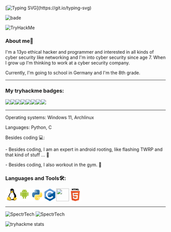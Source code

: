 [![Typing SVG](https://readme-typing-svg.demolab.com/?color=%239315B7&lines=...+Hello+Friend!)](https://git.io/typing-svg)

![bade](https://camo.githubusercontent.com/ae7518e031142acb0c759babc7cfb50e6446623c73871353acfa3f24e99c7552/68747470733a2f2f696d672e736869656c64732e696f2f62616467652f2d5472794861636b4d652d2532333231324334323f7374796c653d666f722d7468652d6261646765266c6f676f3d7472796861636b6d65266c6f676f436f6c6f723d7768697465)

<img src="https://tryhackme-badges.s3.amazonaws.com/Spectr4.png" alt="TryHackMe">

<h3 align="left">About me🚀</h3>

<p>I'm a 13yo ethical hacker and programmer and interested in all kinds of cyber security like networking and I'm into cyber security since age 7. When I grow up I'm thinking to work at a cyber security company.</p>
<p>Currently, I'm going to school in Germany and I'm the 8th grade. </p>

<hr>
<h3 align="left">My tryhackme badges:</h3>
<div>
<img class="image-align-left width="60" height="60" src="https://tryhackme.com/img/badges/linux.svg" /><img class="image-align-left width="60" height="60" src="https://tryhackme.com/img/badges/hashcracker.svg" /><img class="image-align-left width="60" height="60" src="https://tryhackme.com/img/badges/ohsint.svg" /><img class="image-align-left width="60" height="60" src="https://tryhackme.com/img/badges/mrrobot.svg" /><img class="image-align-left width="60" height="60" src="https://tryhackme.com/img/badges/blue.svg" /><img class="image-align-left width="60" height="60" src="https://tryhackme.com/img/badges/adventofcyber4.svg" /><img class="image-align-left width="60" height="60" src="https://tryhackme.com/img/badges/streak7.svg" /><img class="image-align-left width="60" height="60" src="https://tryhackme.com/img/badges/ice.svg" />
</div>
<hr>

<p>Operating systems: Windows 11, Archlinux</p>
<p>Languages: Python, C</p>
<p>Besides coding 💻:</p>
<p> - Besides coding, I am an expert in android rooting, like flashing TWRP and that kind of stuff ... 📱</p>
<p> - Besides coding, I also workout in the gym. 💪</p>

<h3 align="left">Languages and Tools🛠️:</h3>

<img width="40" height="40" src="https://raw.githubusercontent.com/devicons/devicon/master/icons/linux/linux-original.svg" /><img width="40" height="40" src="https://raw.githubusercontent.com/devicons/devicon/master/icons/android/android-original-wordmark.svg" /><img width="40" height="40" src="https://raw.githubusercontent.com/devicons/devicon/master/icons/python/python-original.svg" /><img width="40" height="40" src="https://raw.githubusercontent.com/devicons/devicon/6910f0503efdd315c8f9b858234310c06e04d9c0/icons/c/c-original.svg" /><img width="40" height="40" src="https://camo.githubusercontent.com/fcafa5ebc1f5f789ae7d012a3ecd8fe7bda49516591caf7c37698f764165d880/68747470733a2f2f7777772e766563746f726c6f676f2e7a6f6e652f6c6f676f732f6769742d73636d2f6769742d73636d2d69636f6e2e737667" /><img width="40" height="40" src="https://raw.githubusercontent.com/devicons/devicon/master/icons/html5/html5-original-wordmark.svg">

<hr>

<img class="image-align-left" src="https://camo.githubusercontent.com/8b81dd5f97d9926d9d98923c2e16220ca9d32f0afd66e4c91739a1da5fc43e49/68747470733a2f2f6b6f6d617265762e636f6d2f67687076632f3f757365726e616d653d6c657467616d6572266c6162656c3d50726f66696c65253230766965777326636f6c6f723d306537356236267374796c653d666c6174" alt="SpectrTech" /> <img class="image-align-left" src="https://img.shields.io/badge/I%20use-Arch%20btw-orange" alt="SpectrTech" /> 

![tryhackme stats](https://raw.githubusercontent.com/SpectrTech/SpectrTech/master/assets/thm_propic.png)
